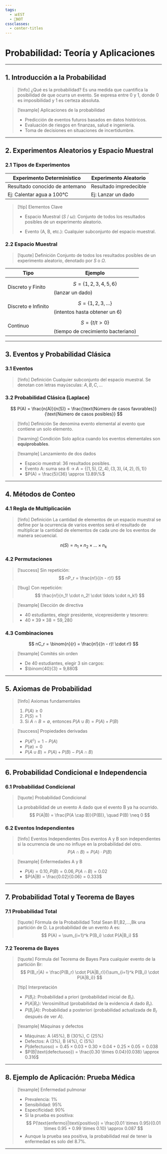 ```yaml
---
tags:
  - 📊EST
  - 📝NOT
cssclasses:
  - center-titles
---
```


# Probabilidad: Teoría y Aplicaciones

---

## 1. Introducción a la Probabilidad

> [!info] ¿Qué es la probabilidad?
> Es una medida que cuantifica la posibilidad de que ocurra un evento. Se expresa entre 0 y 1, donde 0 es imposibilidad y 1 es certeza absoluta.

> [!example] Aplicaciones de la probabilidad
> - Predicción de eventos futuros basados en datos históricos.
> - Evaluación de riesgos en finanzas, salud e ingeniería.
> - Toma de decisiones en situaciones de incertidumbre.

---

## 2. Experimentos Aleatorios y Espacio Muestral

### 2.1 Tipos de Experimentos

| **Experimento Determinístico** | **Experimento Aleatorio** |
|-------------------------------|----------------------------|
| Resultado conocido de antemano | Resultado impredecible |
| Ej: Calentar agua a 100°C | Ej: Lanzar un dado |
> [!tip] Elementos Clave
> 
> * Espacio Muestral ($S$ / $\omega$): Conjunto de todos los resultados posibles de un experimento aleatorio.
> 
> * Evento (A, B, etc.): Cualquier subconjunto del espacio muestral.
### 2.2 Espacio Muestral

> [!quote] Definición
> Conjunto de todos los resultados posibles de un experimento aleatorio, denotado por $S$ o $\Omega$.

| **Tipo** | **Ejemplo** |
|----------|-------------|
| Discreto y Finito | $$ S = \{1, 2, 3, 4, 5, 6\} $$ (lanzar un dado) |
| Discreto e Infinito | $$ S = \{1, 2, 3, \ldots\} $$ (intentos hasta obtener un 6) |
| Continuo | $$ S = \{t / t > 0\} $$ (tiempo de crecimiento bacteriano) |

---

## 3. Eventos y Probabilidad Clásica

### 3.1 Eventos

> [!info] Definición
> Cualquier subconjunto del espacio muestral. Se denotan con letras mayúsculas: $A, B, C, \ldots$

### 3.2 Probabilidad Clásica (Laplace)

$$
P(A) = \frac{n(A)}{n(S)} = \frac{\text{Número de casos favorables}}{\text{Número de casos posibles}}
$$
> [!info] Definición
> Se denomina evento elemental al evento que contiene un solo elemento.

> [!warning] Condición
> Solo aplica cuando los eventos elementales son **equiprobables**.

> [!example] Lanzamiento de dos dados
> - Espacio muestral: 36 resultados posibles.
> - Evento A: suma sea 6 → $A = \{(1,5), (2,4), (3,3), (4,2), (5,1)\}$
> - $P(A) = \frac{5}{36} \approx 13.89\%$

---

## 4. Métodos de Conteo

### 4.1 Regla de Multiplicación
> [!info] Definición
> La cantidad de elementos de un espacio muestral se define por la ocurrencia de varios eventos será el resultado de multiplicar la cantidad de elementos de cada uno de los eventos de manera secuencial.

$$
n(S) = n_1 \times n_2 \times \ldots \times n_k
$$

### 4.2 Permutaciones

> [!success] Sin repetición: 
> $$
> nP_r = \frac{n!}{(n - r)!}
> $$

> [!bug] Con repetición:
> $$
> \frac{n!}{n_1! \cdot n_2! \cdot \ldots \cdot n_k!}
> $$

> [!example] Elección de directiva
> - 40 estudiantes, elegir presidente, vicepresidente y tesorero:
> - $40 \times 39 \times 38 = 59,280$

### 4.3 Combinaciones

$$
nC_r = \binom{n}{r} = \frac{n!}{(n - r)! \cdot r!}
$$

> [!example] Comités sin orden
> - De 40 estudiantes, elegir 3 sin cargos:
> - $\binom{40}{3} = 9,880$

---

## 5. Axiomas de Probabilidad

> [!info] Axiomas fundamentales
> 1. $P(A) \geq 0$
> 2. $P(S) = 1$
> 3. Si $A \cap B = \emptyset$, entonces $P(A \cup B) = P(A) + P(B)$

> [!success] Propiedades derivadas
> - $P(A^c) = 1 - P(A)$
> - $P(\emptyset) = 0$
> - $P(A \cup B) = P(A) + P(B) - P(A \cap B)$

---

## 6. Probabilidad Condicional e Independencia

### 6.1 Probabilidad Condicional
> [!quote] Probabilidad Condicional
> 
> La probabilidad de un evento A dado que el evento B ya ha ocurrido.
> $$
> P(A|B) = \frac{P(A \cap B)}{P(B)}, \quad P(B) \neq 0
> $$ 



### 6.2 Eventos Independientes
> [!info] Eventos Independientes
> Dos eventos A y B son independientes si la ocurrencia de uno no influye en la probabilidad del otro.
> $$
> P(A \cap B) = P(A) \cdot P(B)
> $$

> [!example] Enfermedades A y B
> - $P(A) = 0.10, P(B) = 0.06, P(A \cap B) = 0.02$
> - $P(A|B) = \frac{0.02}{0.06} = 0.333$

---

## 7. Probabilidad Total y Teorema de Bayes

### 7.1 Probabilidad Total
> [!quote] Fórmula de la Probabilidad Total
> Sean B1​,B2​,…,Bk​ una partición de Ω. La probabilidad de un evento A es:
> $$
> P(A) = \sum_{i=1}^k P(B_i) \cdot P(A|B_i)
> $$

### 7.2 Teorema de Bayes
> [!quote] Fórmula del Teorema de Bayes
> Para cualquier evento de la partición Br​:
> $$
> P(B_r|A) = \frac{P(B_r) \cdot P(A|B_r)}{\sum_{i=1}^k P(B_i) \cdot P(A|B_i)}
> $$

> [!tip] Interpretación
> * $P(B_r​)$: Probabilidad a priori (probabilidad inicial de $B_r$​).
> * $P(A|B_r​)$: Verosimilitud (probabilidad de la evidencia $A$ dado $B_r$​​).
> * $P(B_r​|A)$: Probabilidad a posteriori (probabilidad actualizada de $B_r$​​ después de ver $A$).

> [!example] Máquinas y defectos
> - Máquinas: A (45%), B (30%), C (25%)
> - Defectos: A (3%), B (4%), C (5%)
> - $P(\text{defectuoso}) = 0.45 \times 0.03 + 0.30 \times 0.04 + 0.25 \times 0.05 = 0.038$
> - $P(B|\text{defectuoso}) = \frac{0.30 \times 0.04}{0.038} \approx 0.316$

---

## 8. Ejemplo de Aplicación: Prueba Médica

> [!example] Enfermedad pulmonar
> - Prevalencia: 1%
> - Sensibilidad: 95%
> - Especificidad: 90%
> - Si la prueba es positiva:
> $$
> P(\text{enfermo}|\text{positivo}) = \frac{0.01 \times 0.95}{0.01 \times 0.95 + 0.99 \times 0.10} \approx 0.087
> $$
> - Aunque la prueba sea positiva, la probabilidad real de tener la enfermedad es solo del 8.7%.

---